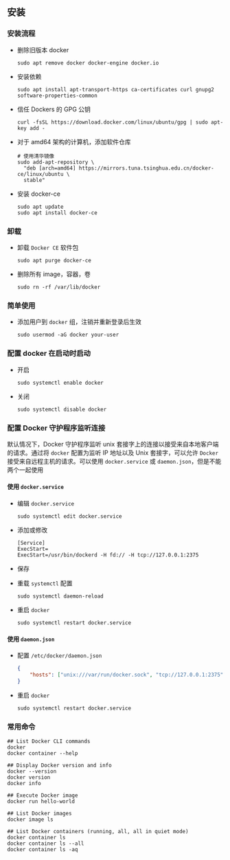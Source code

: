 ## 安装

### 安装流程

* 删除旧版本 docker

  ```shell
  sudo apt remove docker docker-engine docker.io
  ```

* 安装依赖

  ```shell
  sudo apt install apt-transport-https ca-certificates curl gnupg2 software-properties-common
  ```

* 信任 Dockers 的 GPG 公钥

  ```shell
  curl -fsSL https://download.docker.com/linux/ubuntu/gpg | sudo apt-key add -
  ```

* 对于 amd64 架构的计算机，添加软件仓库

  ```shell
  # 使用清华镜像
  sudo add-apt-repository \
  	"deb [arch=amd64] https://mirrors.tuna.tsinghua.edu.cn/docker-ce/linux/ubuntu \
  	stable"
  ```

* 安装 docker-ce

  ```shell
  sudo apt update
  sudo apt install docker-ce
  ```

### 卸载

* 卸载 `Docker CE` 软件包

  ```shell
  sudo apt purge docker-ce
  ```

* 删除所有 image，容器，卷

  ```shell
  sudo rn -rf /var/lib/docker
  ```

### 简单使用

* 添加用户到 `docker` 组，注销并重新登录后生效

  ```shell
  sudo usermod -aG docker your-user
  ```

### 配置 docker 在启动时启动

* 开启

  ```shell
  sudo systemctl enable docker
  ```

* 关闭

  ```shell
  sudo systemctl disable docker
  ```

### 配置 Docker 守护程序监听连接

默认情况下，Docker 守护程序监听 unix 套接字上的连接以接受来自本地客户端的请求。通过将 `docker` 配置为监听 IP 地址以及 Unix 套接字，可以允许 `Docker` 接受来自远程主机的请求。可以使用 `docker.service` 或 `daemon.json`，但是不能两个一起使用

#### 使用 `docker.service`

* 编辑 `docker.service` 

  ```shell
  sudo systemctl edit docker.service
  ```

* 添加或修改

  ```shell
  [Service]
  ExecStart=
  ExecStart=/usr/bin/dockerd -H fd:// -H tcp://127.0.0.1:2375
  ```

* 保存

* 重载 `systemctl` 配置

  ```shell
  sudo systemctl daemon-reload
  ```

* 重启 `docker`

  ```shell
  sudo systemctl restart docker.service
  ```

#### 使用 `daemon.json`

* 配置 `/etc/docker/daemon.json`

  ```json
  {
      "hosts": ["unix:///var/run/docker.sock", "tcp://127.0.0.1:2375"]
  }
  ```

* 重启 `docker`

  ```shell
  sudo systemctl restart docker.service
  ```

### 常用命令

```shell
## List Docker CLI commands
docker
docker container --help

## Display Docker version and info
docker --version
docker version
docker info

## Execute Docker image
docker run hello-world

## List Docker images
docker image ls

## List Docker containers (running, all, all in quiet mode)
docker container ls
docker container ls --all
docker container ls -aq
```





